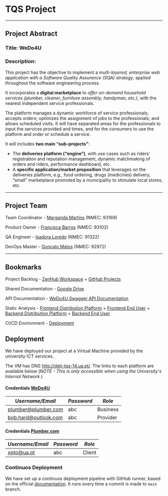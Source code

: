 # TQS Project

<hr>

## Project Abstract

### Title: **WeDo4U**

### Description:

This project has the objective to implement a *multi-layered, enterprise web application with a Software Quality Assurance (SQA) strategy*, applied throughout the software engineering process.

It incorporates a **digital marketplace** to *offer on-demand household services (plumber, cleaner, furniture assembly, handyman, etc.)*, with the nearest independent service professionals.

The platform manages a dynamic workforce of service professionals; accepts orders; optimizes the assignment of jobs to the professionals; and allows scheduled visits. It will have separated areas for the professionals to input the services provided and times, and for the consumers to use the platform and order or schedule a service.

It will includes **two main “sub-projects”**:
- The **deliveries platform (“engine”)**, with use cases such as riders’ registration and reputation management, dynamic matchmaking of orders and riders, performance dashboard, etc.
- A **specific application/market proposition** that leverages on the deliveries platform, e.g., food ordering, drugs (medicines) delivery, “small” marketplace promoted by a municipality to stimulate local stores, etc.


<hr>

## Project Team

Team Coordinator - [Margarida Martins](https://github.com/margaridasmartins) (NMEC: 93169)

Product Owner - [Francisca Barros](https://github.com/itskikat/) (NMEC: 93102) 

QA Engineer - [Isadora Loredo](https://github.com/flisadora) (NMEC: 91322)

DevOps Master - [Gonçalo Matos](https://github.com/gmatosferreira) (NMEC: 92972)

<hr>

## Bookmarks

Project Backlog - [ZenHub Workspace](https://app.zenhub.com/workspaces/g305-workspace-60acdf9899b217000e989335/board?repos=368318766) + [GitHub Projects](https://github.com/itskikat/tqs_project/projects/2) 

Shared Documentation - [Google Drive](https://drive.google.com/drive/folders/1n0ijPP6LSFY4bgSBD9A0NWrg2F0YHeD3?usp=sharing)

API Documentation - [WeDo4U Swagger API Documentation](http://deti-tqs-14.ua.pt:80/swagger-ui/index.html)

Static Analysis - [Frontend Distribution Platform](https://sonarcloud.io/dashboard?id=frontend-distribution-platform) + [Frontend End User](https://sonarcloud.io/dashboard?id=frontend-end-user) + [Backend Distribution Platform](https://sonarcloud.io/dashboard?id=backend-distribution-platform) + [Backend End User](https://sonarcloud.io/dashboard?id=backend-end-user) 

CI/CD Environment - [Deployment](#Deployment)



## Deployment

We have deployed our project at a Virtual Machine provided by the university ICT services.

The VM has DNS http://deti-tqs-14.ua.pt/. The links to each platform are available below (*NOTE - This is only accessible when using the University's Internal Network.*)


#### Credentials [WeDo4U](http://deti-tqs-14.ua.pt:80)

| *Username/Email*     | *Password* | *Role*    |
|----------------------|------------|-----------|
| plumber@plumber.com  | abc        | Business  |
| bob.hard@outlook.com | abc        | Provider  |


#### Credentials [Plumber.com](http://deti-tqs-14.ua.pt:81)

| *Username/Email* | *Password* | *Role*    |
|------------------|------------|-----------|
| xpto@ua.pt       | abc        | Client    |



### Continuos Deployment

We have set up a continuos deployment pipeline with GitHub runner, based on the official [documentation](https://docs.github.com/en/actions/hosting-your-own-runners/adding-self-hosted-runners#adding-a-self-hosted-runner-to-an-organization). It runs every time a commit is made to `main` branch.
